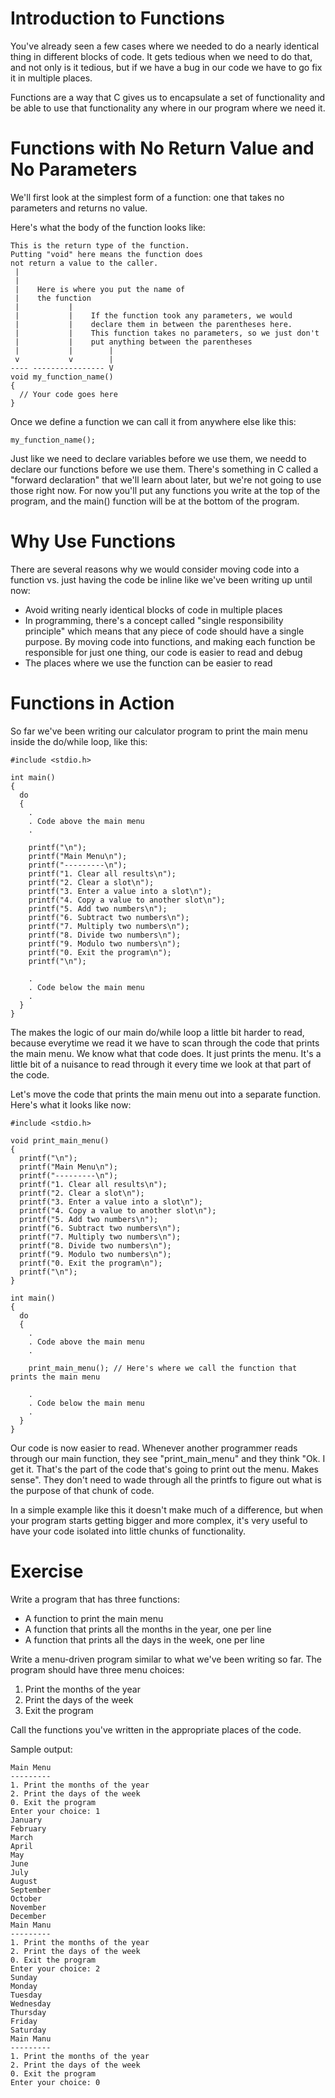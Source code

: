Introduction to Functions
=========================

You've already seen a few cases where we needed to do a nearly identical thing in
different blocks of code. It gets tedious when we need to do that, and not only is
it tedious, but if we have a bug in our code we have to go fix it in multiple places.

Functions are a way that C gives us to encapsulate a set of functionality and be able
to use that functionality any where in our program where we need it.

Functions with No Return Value and No Parameters
================================================

We'll first look at the simplest form of a function: one that takes no parameters and
returns no value. 

Here's what the body of the function looks like:

```
This is the return type of the function.
Putting "void" here means the function does
not return a value to the caller.
 |
 |
 |    Here is where you put the name of
 |    the function
 |           |        
 |           |    If the function took any parameters, we would
 |           |    declare them in between the parentheses here. 
 |           |    This function takes no parameters, so we just don't
 |           |    put anything between the parentheses
 |           |        |
 v           v        |
---- ---------------- V
void my_function_name()
{
  // Your code goes here
}
```

Once we define a function we can call it from anywhere else like this:

```
my_function_name();
```

Just like we need to declare variables before we use them, we needd to declare our
functions before we use them. There's something in C called a "forward declaration"
that we'll learn about later, but we're not going to use those right now. For now you'll
put any functions you write at the top of the program, and the main() function will be
at the bottom of the program.

Why Use Functions
=================

There are several reasons why we would consider moving code into a function vs. just
having the code be inline like we've been writing up until now:

* Avoid writing nearly identical blocks of code in multiple places
* In programming, there's a concept called "single responsibility principle" which 
  means that any piece of code should have a single purpose. By moving code into 
  functions, and making each function be responsible for just one thing, our code
  is easier to read and debug
* The places where we use the function can be easier to read

Functions in Action
===================

So far we've been writing our calculator program to print the main menu inside the
do/while loop, like this:

```
#include <stdio.h>

int main()
{
  do
  {
    .
    . Code above the main menu
    .

    printf("\n");
    printf("Main Menu\n");
    printf("---------\n");
    printf("1. Clear all results\n");
    printf("2. Clear a slot\n");
    printf("3. Enter a value into a slot\n");
    printf("4. Copy a value to another slot\n");
    printf("5. Add two numbers\n");
    printf("6. Subtract two numbers\n");
    printf("7. Multiply two numbers\n");
    printf("8. Divide two numbers\n");
    printf("9. Modulo two numbers\n");
    printf("0. Exit the program\n");
    printf("\n");

    .
    . Code below the main menu
    .
  }
}
```

The makes the logic of our main do/while loop a little bit harder to read, because
everytime we read it we have to scan through the code that prints the main menu.
We know what that code does. It just prints the menu. It's a little bit of a nuisance
to read through it every time we look at that part of the code.

Let's move the code that prints the main menu out into a separate function. Here's
what it looks like now:

```
#include <stdio.h>

void print_main_menu()
{
  printf("\n");
  printf("Main Menu\n");
  printf("---------\n");
  printf("1. Clear all results\n");
  printf("2. Clear a slot\n");
  printf("3. Enter a value into a slot\n");
  printf("4. Copy a value to another slot\n");
  printf("5. Add two numbers\n");
  printf("6. Subtract two numbers\n");
  printf("7. Multiply two numbers\n");
  printf("8. Divide two numbers\n");
  printf("9. Modulo two numbers\n");
  printf("0. Exit the program\n");
  printf("\n");
}

int main()
{
  do
  {
    .
    . Code above the main menu
    .

    print_main_menu(); // Here's where we call the function that prints the main menu

    .
    . Code below the main menu
    .
  }
}
```

Our code is now easier to read. Whenever another programmer reads through our main
function, they see "print_main_menu" and they think "Ok. I get it. That's the part of
the code that's going to print out the menu. Makes sense". They don't need to wade
through all the printfs to figure out what is the purpose of that chunk of code.

In a simple example like this it doesn't make much of a difference, but when your program
starts getting bigger and more complex, it's very useful to have your code isolated into
little chunks of functionality.

Exercise
========

Write a program that has three functions:

* A function to print the main menu
* A function that prints all the months in the year, one per line
* A function that prints all the days in the week, one per line

Write a menu-driven program similar to what we've been writing so far. The program
should have three menu choices:

1. Print the months of the year
2. Print the days of the week
3. Exit the program

Call the functions you've written in the appropriate places of the code.

Sample output:

```
Main Menu
---------
1. Print the months of the year
2. Print the days of the week
0. Exit the program
Enter your choice: 1
January
February
March
April
May
June
July
August
September
October
November
December
Main Manu
---------
1. Print the months of the year
2. Print the days of the week
0. Exit the program
Enter your choice: 2
Sunday
Monday
Tuesday
Wednesday
Thursday
Friday
Saturday
Main Manu
---------
1. Print the months of the year
2. Print the days of the week
0. Exit the program
Enter your choice: 0
```

